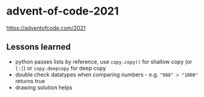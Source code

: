# advent-of-code-2021
https://adventofcode.com/2021

## Lessons learned
- python passes lists by reference, use `copy.copy()` for shallow copy (or `[:]`) or `copy.deepcopy` for deep copy
- double check datatypes when comparing numbers - e.g. `"988" > "1000"` returns true
- drawing solution helps
